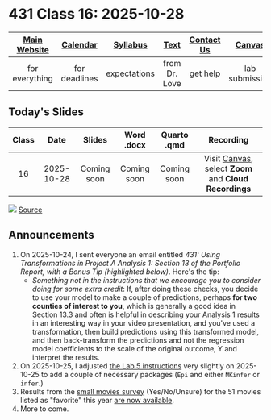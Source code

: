 # 431 Class 16: 2025-10-28

[Main Website](https://thomaselove.github.io/431-2025/) | [Calendar](https://thomaselove.github.io/431-2025/calendar.html) | [Syllabus](https://thomaselove.github.io/431-syllabus-2025/) | [Text](https://thomaselove.github.io/431-book/) | [Contact Us](https://thomaselove.github.io/431-2025/contact.html) | [Canvas](https://canvas.case.edu) | [Data and Code](https://github.com/THOMASELOVE/431-data)
:-----------: | :--------------: | :----------: | :---------: | :-------------: | :-----------: | :------------:
for everything | for deadlines | expectations | from Dr. Love | get help | lab submission | for downloads

## Today's Slides

Class | Date | Slides | Word .docx | Quarto .qmd | Recording
:---: | :--------: | :------: | :------: | :------: | :-------------:
16 | 2025-10-28 | Coming soon | Coming soon | Coming soon | Visit [Canvas](https://canvas.case.edu/), select **Zoom** and **Cloud Recordings**

<!-- 

16 | 2025-10-28 | **[Slides 16](https://thomaselove.github.io/431-slides-2025/class16.html)** | **[Word 16](https://thomaselove.github.io/431-slides-2025/class16w.docx)** | **[Code 16](https://github.com/THOMASELOVE/431-slides-2025/blob/main/class16.qmd)** | Visit [Canvas](https://canvas.case.edu/), select **Zoom** and **Cloud Recordings**

-->

![](https://imgs.xkcd.com/comics/replication_crisis.png) [Source](https://xkcd.com/3117/)

## Announcements

1. On 2025-10-24, I sent everyone an email entitled *431: Using Transformations in Project A Analysis 1: Section 13 of the Portfolio Report, with a Bonus Tip (highlighted below)*. Here's the tip:
    - *Something not in the instructions that we encourage you to consider doing for some extra credit*: If, after doing these checks, you decide to use your model to make a couple of predictions, perhaps **for two counties of interest to you**, which is generally a good idea in Section 13.3 and often is helpful in describing your Analysis 1 results in an interesting way in your video presentation, and you've used a transformation, then build predictions using this transformed model, and then back-transform the predictions and not the regression model coefficients to the scale of the original outcome, Y and  interpret the results.
2. On 2025-10-25, I adjusted [the Lab 5 instructions](https://github.com/THOMASELOVE/431-labs-2025/tree/main/lab5) very slightly on 2025-10-25 to add a couple of necessary packages (`Epi` and either `MKinfer` or `infer`.)
3. Results from the [small movies survey](https://github.com/THOMASELOVE/431-classes-2025/blob/main/movies/small_survey.md) (Yes/No/Unsure) for the 51 movies listed as "favorite" this year [are now available](https://github.com/THOMASELOVE/431-classes-2025/blob/main/movies/small_survey.md).
4. More to come.
